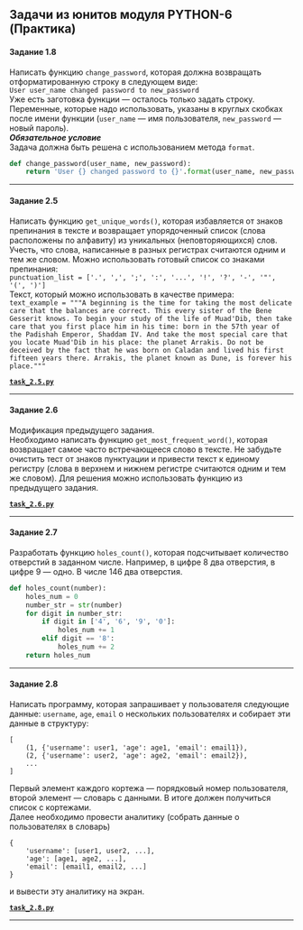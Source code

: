 ## Задачи из юнитов модуля PYTHON-6 (Практика) ##

#### **Задание 1.8** ####

Написать функцию `change_password`, которая должна возвращать отформатированную
строку в следующем виде:    
`User user_name changed password to new_password`    
Уже есть заготовка функции&nbsp;&mdash; осталось только задать строку.
Переменные, которые надо использовать, указаны в круглых скобках после имени
функции (`user_name`&nbsp;&mdash; имя пользователя, `new_password`&nbsp;&mdash;
новый пароль).    
***Обязательное условие***    
Задача должна быть решена с использованием метода `format`.

```python
def change_password(user_name, new_password):
    return 'User {} changed password to {}'.format(user_name, new_password)
```

----

#### **Задание 2.5** ####

Написать функцию `get_unique_words()`, которая избавляется от знаков препинания
в тексте и возвращает упорядоченный список (слова расположены по алфавиту) из
уникальных (неповторяющихся) слов. Учесть, что слова, написанные в разных
регистрах считаются одним и тем же словом.
Можно использовать готовый список со знаками препинания:    
`punctuation_list = ['.', ',', ';', ':', '...', '!', '?', '-', '"', '(', ')']`    
Текст, который можно использовать в качестве примера:    
`text_example = """A beginning is the time for taking the most delicate care that the balances are correct. This every sister of the Bene Gesserit knows. To begin your study of the life of Muad'Dib, then take care that you first place him in his time: born in the 57th year of the Padishah Emperor, Shaddam IV. And take the most special care that you locate Muad'Dib in his place: the planet Arrakis. Do not be deceived by the fact that he was born on Caladan and lived his first fifteen years there. Arrakis, the planet known as Dune, is forever his place."""`

[**`task_2.5.py`**](task_2.5.py)

----

#### **Задание 2.6** ####

Модификация предыдущего задания.    
Необходимо написать функцию `get_most_frequent_word()`, которая возвращает самое
часто встречающееся слово в тексте. Не забудьте очистить тест от знаков
пунктуации и привести текст к единому регистру (слова в верхнем и нижнем
регистре считаются одним и тем же словом). Для решения можно использовать
функцию из предыдущего задания.

[**`task_2.6.py`**](task_2.6.py)

----

#### **Задание 2.7** ####

Разработать функцию `holes_count()`, которая подсчитывает количество отверстий в
заданном числе. Например, в цифре 8 два отверстия, в цифре 9&nbsp;&mdash; одно.
В числе 146 два отверстия.

```python
def holes_count(number):
    holes_num = 0
    number_str = str(number)
    for digit in number_str:
        if digit in ['4', '6', '9', '0']:
            holes_num += 1
        elif digit == '8':
            holes_num += 2
    return holes_num
```

----

#### **Задание 2.8** ####

Написать программу, которая запрашивает у пользователя следующие данные:
`username`, `age`, `email` о нескольких пользователях и собирает эти данные в
структуру:    

```text
[
    (1, {'username': user1, 'age': age1, 'email': email1}),
    (2, {'username': user2, 'age': age2, 'email': email2}),
    ...
]
```

Первый элемент каждого кортежа&nbsp;&mdash; порядковый номер пользователя,
второй элемент&nbsp;&mdash; словарь с данными. В итоге должен получиться список
с кортежами.    
Далее необходимо провести аналитику (собрать данные о пользователях в словарь)

```text
{
    'username': [user1, user2, ...],
    'age': [age1, age2, ...],
    'email': [email1, email2, ...]
}
```

и вывести эту аналитику на экран.

[**`task_2.8.py`**](task_2.8.py)

----
